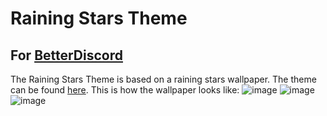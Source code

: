 # Raining Stars Theme
## For [BetterDiscord]("betterdiscord.app")
The Raining Stars Theme is based on a raining stars wallpaper. The theme can be found [here](https://mylivewallpapers.com/fantasy/raining-stars-live-wallpaper/).
This is how the wallpaper looks like:
![image](https://user-images.githubusercontent.com/111630592/212694462-266835a5-3af0-40ce-8b7d-c249e686eb21.png)
![image](https://user-images.githubusercontent.com/111630592/212695937-0e8afa4c-ada9-46f7-a1b3-6b1c02c5c132.png)
![image](https://user-images.githubusercontent.com/111630592/212696099-8e58b672-1eaf-40ac-b2a8-78223ed38b93.png)

